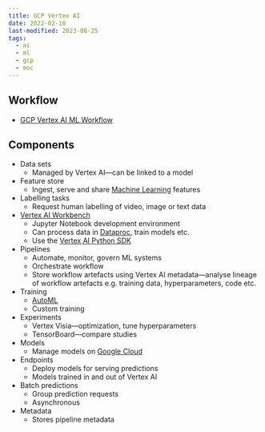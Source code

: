 ```yaml
---
title: GCP Vertex AI
date: 2022-02-16
last-modified: 2023-08-25
tags:
  - ai
  - ml
  - gcp
  - moc
---
```


## Workflow

- [GCP Vertex AI ML Workflow](GCP%20Vertex%20AI%20ML%20Workflow.md)

## Components

- Data sets
	- Managed by Vertex AI—can be linked to a model
- Feature store
	- Ingest, serve and share [Machine Learning](Machine%20Learning.md) features
- Labelling tasks
	- Request human labelling of video, image or text data
- [Vertex AI Workbench](GCP%20Vertex%20AI%20Workbench.md)
	- Jupyter Notebook development environment
	- Can process data in [Dataproc](GCP%20Dataproc.md), train models etc.
	- Use the [Vertex AI Python SDK](Vertex%20AI%20Python%20SDK.md)
- Pipelines
	- Automate, monitor, govern ML systems
	- Orchestrate workflow
	- Store workflow artefacts using Vertex AI metadata—analyse lineage of workflow artefacts e.g. training data, hyperparameters, code etc.
- Training
	- [AutoML](GCP%20AutoML.md)
	- Custom training
- Experiments
	- Vertex Visia—optimization, tune hyperparameters
	- TensorBoard—compare studies
- Models
	- Manage models on [Google Cloud](Google%20Cloud.md)
- Endpoints
	- Deploy models for serving predictions
	- Models trained in and out of Vertex AI
- Batch predictions
	- Group prediction requests
	- Asynchronous
- Metadata
	- Stores pipeline metadata